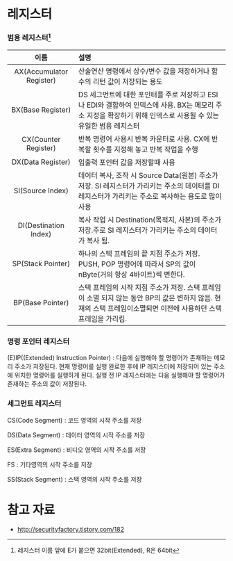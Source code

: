 # 레지스터

### 범용 레지스터[^1]

| 이름 | 설명 |
| :---: | :--- |
| AX\(Accumulator Register\) | 산술연산 명령에서 상수/변수 값을 저장하거나 함수의 리턴 값이 저장되는 용도 |
| BX\(Base Register\) | DS 세그먼트에 대한 포인터를 주로 저장하고 ESI나 EDI와 결합하여 인덱스에 사용. BX는 메모리 주소 지정을 확장하기 위해 인덱스로 사용될 수 있는 유일한 범용 레지스터 |
| CX\(Counter Register\) | 반복 명령어 사용시 반복 카운터로 사용. CX에 반복할 횟수를 지정해 놓고 반복 작업을 수행 |
| DX\(Data Register\) | 입출력 포인터 값을 저장할때 사용 |
| SI\(Source Index\) | 데이터 복사, 조작 시 Source Data\(원본\) 주소가 저장. SI 레지스터가 가리키는 주소의 데이터를 DI 레지스터가 가리키는 주소로 복사하는 용도로 많이 사용 |
| DI\(Destination Index\) | 복사 작업 시 Destination\(목적지, 사본\)의 주소가 저장.주로 SI 레지스터가 가리키는 주소의 데이터가 복사 됨.  |
| SP\(Stack Pointer\) | 하나의 스택 프레임의 끝 지점 주소가 저장. PUSH, POP 명령어에 따라서 SP의 값이 nByte\(거의 항상 4바이트\)씩 변한다. |
| BP\(Base Pointer\) | 스택 프레임의 시작 지점 주소가 저장. 스택 프레임이 소멸 되지 않는 동안 BP의 값은 변하지 않음. 현재의 스택 프레임이소멸되면 이전에 사용하던 스택 프레임을 가리킴. |

### 명령 포인터 레지스터

\(E\)IP\(\(Extended\) Instruction Pointer\) : 다음에 실행해야 할 명령어가 존재하는 메모리 주소가 저장된다. 현재 명령어를 실행 완료한 후에 IP 레지스터에 저장되어 있는 주소에 위치한 명령어를 실행하게 된다. 실행 전 IP 레지스터에는 다음 실행해야 할 명령어가 존재하는 주소의 값이 저장된다.

### 세그먼트 레지스터

CS\(Code Segment\) : 코드 영역의 시작 주소를 저장

DS\(Data Segment\) : 데이터 영역의 시작 주소를 저장

ES\(Extra Segment\) : 비디오 영역의 시작 주소를 저장

FS : 기타영역의 시작 주소를 저장

SS\(Stack Segment\) : 스택 영역의 시작 주소를 저장

# 참고 자료

* http://securityfactory.tistory.com/182

[^1]: 레지스터 이름 앞에 E가 붙으면 32bit\(Extended\), R은 64bit

